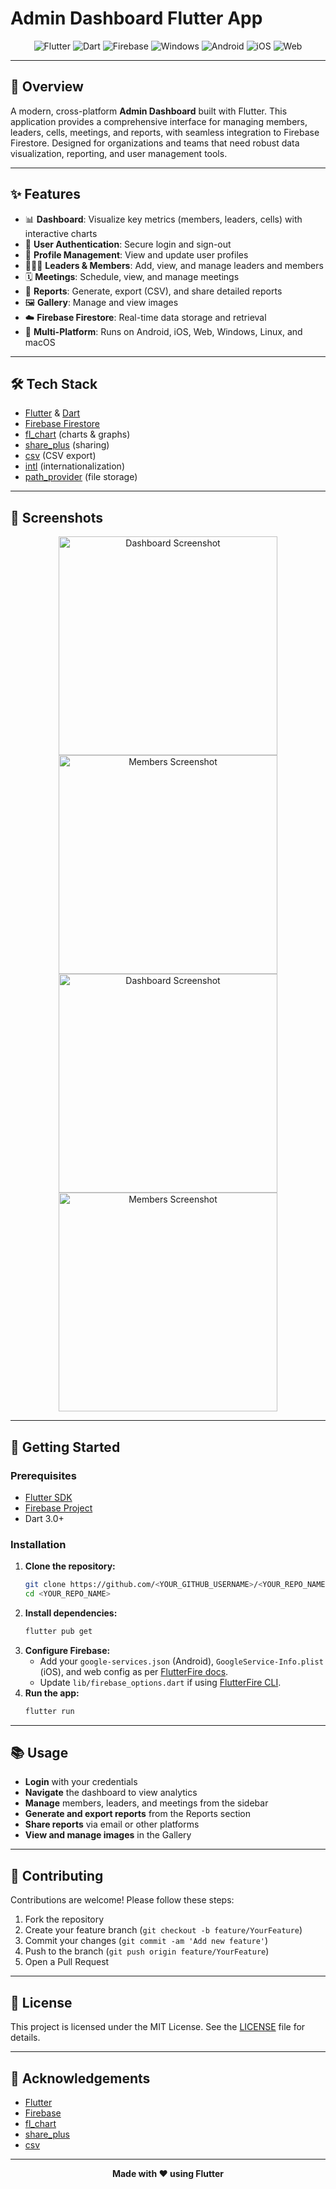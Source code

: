 # Admin Dashboard Flutter App

<p align="center">
  <img src="https://img.shields.io/badge/Flutter-02569B?style=for-the-badge&logo=flutter&logoColor=white" alt="Flutter"/>
  <img src="https://img.shields.io/badge/Dart-0175C2?style=for-the-badge&logo=dart&logoColor=white" alt="Dart"/>
  <img src="https://img.shields.io/badge/Firebase-FFCA28?style=for-the-badge&logo=firebase&logoColor=black" alt="Firebase"/>
  <img src="https://img.shields.io/badge/Windows-0078D6?style=for-the-badge&logo=windows&logoColor=white" alt="Windows"/>
  <img src="https://img.shields.io/badge/Android-3DDC84?style=for-the-badge&logo=android&logoColor=white" alt="Android"/>
  <img src="https://img.shields.io/badge/iOS-000000?style=for-the-badge&logo=ios&logoColor=white" alt="iOS"/>
  <img src="https://img.shields.io/badge/Web-4285F4?style=for-the-badge&logo=google-chrome&logoColor=white" alt="Web"/>
  
</p>

---

## 🚀 Overview

A modern, cross-platform **Admin Dashboard** built with Flutter. This application provides a comprehensive interface for managing members, leaders, cells, meetings, and reports, with seamless integration to Firebase Firestore. Designed for organizations and teams that need robust data visualization, reporting, and user management tools.

---

## ✨ Features

- 📊 **Dashboard**: Visualize key metrics (members, leaders, cells) with interactive charts
- 🔐 **User Authentication**: Secure login and sign-out
- 👤 **Profile Management**: View and update user profiles
- 🧑‍🤝‍🧑 **Leaders & Members**: Add, view, and manage leaders and members
- 🗓️ **Meetings**: Schedule, view, and manage meetings
- 📁 **Reports**: Generate, export (CSV), and share detailed reports
- 🖼️ **Gallery**: Manage and view images
- ☁️ **Firebase Firestore**: Real-time data storage and retrieval
- 📱 **Multi-Platform**: Runs on Android, iOS, Web, Windows, Linux, and macOS

---

## 🛠️ Tech Stack

- [Flutter](https://flutter.dev/) & [Dart](https://dart.dev/)
- [Firebase Firestore](https://firebase.google.com/products/firestore)
- [fl_chart](https://pub.dev/packages/fl_chart) (charts & graphs)
- [share_plus](https://pub.dev/packages/share_plus) (sharing)
- [csv](https://pub.dev/packages/csv) (CSV export)
- [intl](https://pub.dev/packages/intl) (internationalization)
- [path_provider](https://pub.dev/packages/path_provider) (file storage)

---

## 📸 Screenshots

<!-- Add your screenshots here -->
<p align="center">
  <img src="assets/screenshots/login.jpg" width="350" alt="Dashboard Screenshot"/>
  <img src="assets/screenshots/mainscreen.jpg" width="350" alt="Members Screenshot"/>
  <img src="assets/screenshots/donutchart.jpg" width="350" alt="Dashboard Screenshot"/>
  <img src="assets/screenshots/sidemenu.jpg" width="350" alt="Members Screenshot"/>
</p>

---

## 🚦 Getting Started

### Prerequisites
- [Flutter SDK](https://flutter.dev/docs/get-started/install)
- [Firebase Project](https://console.firebase.google.com/)
- Dart 3.0+

### Installation

1. **Clone the repository:**
   ```bash
   git clone https://github.com/<YOUR_GITHUB_USERNAME>/<YOUR_REPO_NAME>.git
   cd <YOUR_REPO_NAME>
   ```
2. **Install dependencies:**
   ```bash
   flutter pub get
   ```
3. **Configure Firebase:**
   - Add your `google-services.json` (Android), `GoogleService-Info.plist` (iOS), and web config as per [FlutterFire docs](https://firebase.flutter.dev/docs/overview/).
   - Update `lib/firebase_options.dart` if using [FlutterFire CLI](https://firebase.flutter.dev/docs/cli/).
4. **Run the app:**
   ```bash
   flutter run
   ```

---

## 📚 Usage

- **Login** with your credentials
- **Navigate** the dashboard to view analytics
- **Manage** members, leaders, and meetings from the sidebar
- **Generate and export reports** from the Reports section
- **Share reports** via email or other platforms
- **View and manage images** in the Gallery

---

## 🤝 Contributing

Contributions are welcome! Please follow these steps:

1. Fork the repository
2. Create your feature branch (`git checkout -b feature/YourFeature`)
3. Commit your changes (`git commit -am 'Add new feature'`)
4. Push to the branch (`git push origin feature/YourFeature`)
5. Open a Pull Request

---

## 📄 License

This project is licensed under the MIT License. See the [LICENSE](LICENSE) file for details.

---

## 🙏 Acknowledgements

- [Flutter](https://flutter.dev/)
- [Firebase](https://firebase.google.com/)
- [fl_chart](https://pub.dev/packages/fl_chart)
- [share_plus](https://pub.dev/packages/share_plus)
- [csv](https://pub.dev/packages/csv)

---

<p align="center">
  <b>Made with ❤️ using Flutter</b>
</p>
